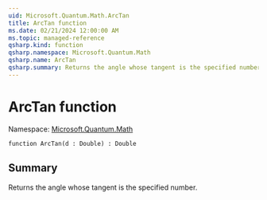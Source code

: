 ```yaml
---
uid: Microsoft.Quantum.Math.ArcTan
title: ArcTan function
ms.date: 02/21/2024 12:00:00 AM
ms.topic: managed-reference
qsharp.kind: function
qsharp.namespace: Microsoft.Quantum.Math
qsharp.name: ArcTan
qsharp.summary: Returns the angle whose tangent is the specified number.
---
```


# ArcTan function

Namespace: [Microsoft.Quantum.Math](xref:Microsoft.Quantum.Math)

```qsharp
function ArcTan(d : Double) : Double
```

## Summary
Returns the angle whose tangent is the specified number.
